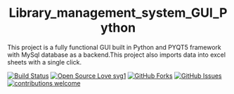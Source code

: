 <h1 align="center">Library_management_system_GUI_Python</h1>
This project is a fully functional GUI built in Python and PYQT5 framework with MySql database as a backend.This project also imports data into excel sheets with a single click.




[![Build Status](https://img.shields.io/badge/Build-Passing-brightgreen.svg?style=for-the-badge&logo=appveyor)](#)
[![Open Source Love svg1](https://badges.frapsoft.com/os/v1/open-source.svg?v=103)](#)
[![GitHub Forks](https://img.shields.io/github/forks/saadhaxxan/AIPakistan.svg?style=social&label=Fork&maxAge=2592000)](https://www.github.com/saadhaxxan/AIPakistan/fork)
[![GitHub Issues](https://img.shields.io/github/issues/saadhaxxan/AIPakistan.svg?style=flat&label=Issues&maxAge=2592000)](https://www.github.com/saadhaxxan/AIPakistan/issues)
[![contributions welcome](https://img.shields.io/badge/contributions-welcome-brightgreen.svg?style=flat&label=Contributions&colorA=red&colorB=black	)](#)
